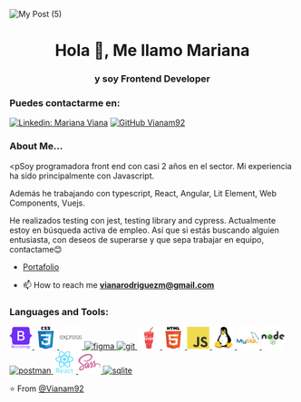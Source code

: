 ![My Post (5)](https://user-images.githubusercontent.com/56805495/139949188-c6dd6624-d303-4e1d-bd3a-c35ba2c3eddf.png)
<h1 align="center">Hola 👋, Me llamo Mariana</h1>
<h3 align="center">y soy Frontend Developer</h3>

<h3 align="left">Puedes contactarme en:</h3>
</em></p>

[![Linkedin: Mariana Viana](https://img.shields.io/badge/-mariana-blue?style=flat-square&logo=Linkedin&logoColor=white&link=https://www.linkedin.com/in/mariana-viana-rodriguez/)](https://www.linkedin.com/in/mariana-viana-rodriguez-19871a195/)
[![GitHub Vianam92](https://img.shields.io/github/followers/Vianam92?label=follow&style=social)](https://github.com/Vianam92)


###  About Me...  
<pSoy programadora front end con casi 2 años en el sector. Mi experiencia ha sido principalmente con Javascript.</p>
<p>Además he trabajando con typescript, React, Angular, Lit Element, Web Components, Vuejs.</p>
<p>He realizados testing con jest, testing library and cypress.
Actualmente estoy en búsqueda activa de empleo. Así que si estás buscando alguien entusiasta, con deseos de superarse y que sepa trabajar en equipo, contactame😊️</p>

 - <a href="https://portfolio-vianam92.netlify.app/" Alt="portofolio-Mariana" target="_blank" >Portafolio </a>

- 📫 How to reach me **vianarodriguezm@gmail.com**

<h3 align="left">Languages and Tools:</h3>
<p align="left"> <a href="https://getbootstrap.com" target="_blank" rel="noreferrer"> <img src="https://raw.githubusercontent.com/devicons/devicon/master/icons/bootstrap/bootstrap-plain-wordmark.svg" alt="bootstrap" width="40" height="40"/> </a> <a href="https://www.w3schools.com/css/" target="_blank" rel="noreferrer"> <img src="https://raw.githubusercontent.com/devicons/devicon/master/icons/css3/css3-original-wordmark.svg" alt="css3" width="40" height="40"/> </a> <a href="https://expressjs.com" target="_blank" rel="noreferrer"> <img src="https://raw.githubusercontent.com/devicons/devicon/master/icons/express/express-original-wordmark.svg" alt="express" width="40" height="40"/> </a> <a href="https://www.figma.com/" target="_blank" rel="noreferrer"> <img src="https://www.vectorlogo.zone/logos/figma/figma-icon.svg" alt="figma" width="40" height="40"/> </a> <a href="https://git-scm.com/" target="_blank" rel="noreferrer"> <img src="https://www.vectorlogo.zone/logos/git-scm/git-scm-icon.svg" alt="git" width="40" height="40"/> </a> <a href="https://gulpjs.com" target="_blank" rel="noreferrer"> <img src="https://raw.githubusercontent.com/devicons/devicon/master/icons/gulp/gulp-plain.svg" alt="gulp" width="40" height="40"/> </a> <a href="https://www.w3.org/html/" target="_blank" rel="noreferrer"> <img src="https://raw.githubusercontent.com/devicons/devicon/master/icons/html5/html5-original-wordmark.svg" alt="html5" width="40" height="40"/> </a> <a href="https://developer.mozilla.org/en-US/docs/Web/JavaScript" target="_blank" rel="noreferrer"> <img src="https://raw.githubusercontent.com/devicons/devicon/master/icons/javascript/javascript-original.svg" alt="javascript" width="40" height="40"/> </a> <a href="https://www.linux.org/" target="_blank" rel="noreferrer"> <img src="https://raw.githubusercontent.com/devicons/devicon/master/icons/linux/linux-original.svg" alt="linux" width="40" height="40"/> </a> <a href="https://www.mysql.com/" target="_blank" rel="noreferrer"> <img src="https://raw.githubusercontent.com/devicons/devicon/master/icons/mysql/mysql-original-wordmark.svg" alt="mysql" width="40" height="40"/> </a> <a href="https://nodejs.org" target="_blank" rel="noreferrer"> <img src="https://raw.githubusercontent.com/devicons/devicon/master/icons/nodejs/nodejs-original-wordmark.svg" alt="nodejs" width="40" height="40"/> </a> <a href="https://postman.com" target="_blank" rel="noreferrer"> <img src="https://www.vectorlogo.zone/logos/getpostman/getpostman-icon.svg" alt="postman" width="40" height="40"/> </a> <a href="https://reactjs.org/" target="_blank" rel="noreferrer"> <img src="https://raw.githubusercontent.com/devicons/devicon/master/icons/react/react-original-wordmark.svg" alt="react" width="40" height="40"/> </a> <a href="https://sass-lang.com" target="_blank" rel="noreferrer"> <img src="https://raw.githubusercontent.com/devicons/devicon/master/icons/sass/sass-original.svg" alt="sass" width="40" height="40"/> </a> <a href="https://www.sqlite.org/" target="_blank" rel="noreferrer"> <img src="https://www.vectorlogo.zone/logos/sqlite/sqlite-icon.svg" alt="sqlite" width="40" height="40"/> </a> </p>

⭐️ From [@Vianam92](https://github.com/Vianam92)
